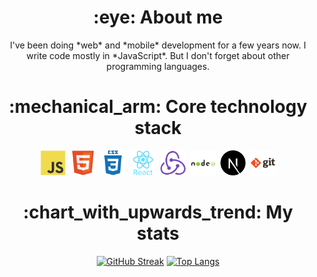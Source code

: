 <div align='center'>
  <h1>:eye: About me</h1>
</div>

<div align='center'>
  I've been doing *web* and *mobile* development for a few years now. I write code mostly in *JavaScript*. But I don't forget about other programming languages.
</div>


<div align='center'>
  <h1>:mechanical_arm: Core technology stack</h1>
</div>

<div align='center'>
  <img src="https://github.com/devicons/devicon/blob/master/icons/javascript/javascript-original.svg" title="JavaScript" alt="JavaScript" width="40" height="40"/>&nbsp;
  <img src="https://github.com/devicons/devicon/blob/master/icons/html5/html5-original.svg" title="HTML5" alt="HTML" width="40" height="40"/>&nbsp;
  <img src="https://github.com/devicons/devicon/blob/master/icons/css3/css3-plain-wordmark.svg"  title="CSS3" alt="CSS" width="40" height="40"/>&nbsp;
  <img src="https://github.com/devicons/devicon/blob/master/icons/react/react-original-wordmark.svg" title="React" alt="React" width="40" height="40"/>&nbsp;
  <img src="https://github.com/devicons/devicon/blob/master/icons/redux/redux-original.svg" title="Redux" alt="Redux " width="40" height="40"/>&nbsp;
  <img src="https://github.com/devicons/devicon/blob/master/icons/nodejs/nodejs-original-wordmark.svg" title="NodeJS" alt="NodeJS" width="40" height="40"/>&nbsp;
  <img src="https://github.com/devicons/devicon/blob/master/icons/nextjs/nextjs-original.svg" title="NextJS" alt="NextJS" width="40" height="40"/>&nbsp;
  <img src="https://github.com/devicons/devicon/blob/master/icons/git/git-original-wordmark.svg" title="Git" alt="Git" width="40" height="40"/>
  
</div>


<div align='center'>
  
  <h1>:chart_with_upwards_trend: My stats</h1>
  
</div>

<div align='center'>
  
  [![GitHub Streak](https://streak-stats.demolab.com?user=zloishavrin&theme=github-dark-blue&hide_border=true&border_radius=5&date_format=%5BY%20%5DM%20j&card_width=500)](https://git.io/streak-stats)
  [![Top Langs](https://github-readme-stats.vercel.app/api/top-langs/?username=zloishavrin&layout=pie&bg_color=0d1117)](https://github.com/anuraghazra/github-readme-stats)

</div>

